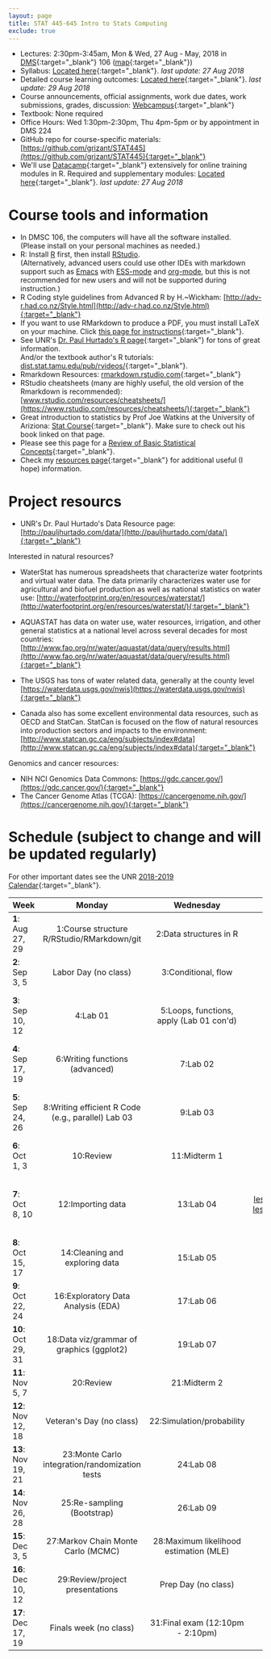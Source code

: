 ```yaml
---
layout: page
title: STAT 445-645 Intro to Stats Computing
exclude: true
---
```


- Lectures: 2:30pm-3:45am, Mon & Wed, 27 Aug -  May, 2018 in [DMS](http://www.unr.edu/around-campus/facilities/davidson){:target="_blank"} 106 ([map](https://www.google.com/maps/place/Davidson+Mathematics+%26+Science+Center,+Reno,+NV+89557){:target="_blank"})
- Syllabus: [Located here](https://github.com/grizant/STAT445/blob/master/syllabus/tex/STAT445-645-Intro-to-Stats-Computing-syllabus.pdf){:target="_blank"}. _last update: 27 Aug 2018_
- Detailed course learning outcomes: [Located here](https://github.com/grizant/STAT445/blob/master/course_outcomes/tex/STAT445-645-Intro-to-Stats-Computing-course_outcomes.pdf){:target="_blank"}. _last update: 29 Aug 2018_
- Course announcements, official assignments, work due dates, work submissions, grades, discussion: [Webcampus](http://tlt.unr.edu/materials/login-canvas.html){:target="_blank"}
- Textbook: None required
- Office Hours: Wed 1:30pm-2:30pm, Thu 4pm-5pm or by appointment in DMS 224
- GitHub repo for course-specific materials: [https://github.com/grizant/STAT445](https://github.com/grizant/STAT445){:target="_blank"}
- We'll use [Datacamp](https://www.datacamp.com/){:target="_blank"} extensively for online training modules in R. Required and supplementary modules: [Located here](https://github.com/grizant/STAT445/blob/master/DataCamp/tex/STAT445-645-Intro-to-Stats-Computing-DataCampModules.pdf){:target="_blank"}. _last update: 27 Aug 2018_


# Course tools and information
- In DMSC 106, the computers will have all the software installed.<br/>(Please install on your personal machines as needed.)
- R: Install [R](http://www.r-project.org/) first, then install [RStudio](http://www.rstudio.com/).<br/>(Alternatively, advanced users could use other IDEs with markdown support such as [Emacs](https://www.gnu.org/software/emacs/) with [ESS-mode](https://ess.r-project.org/) and [org-mode](https://orgmode.org/), but this is not recommended for new users and will not be supported during instruction.)
- R Coding style guidelines from Advanced R by H.~Wickham: [http://adv-r.had.co.nz/Style.html](http://adv-r.had.co.nz/Style.html){:target="_blank"}
- If you want to use RMarkdown to produce a PDF, you must install LaTeX on your machine. Click [this page for instructions](http://www.pauljhurtado.com/latex/){:target="_blank"}.
- See UNR's [Dr. Paul Hurtado's R page](http://www.pauljhurtado.com/R/){:target="_blank"} for tons of great information. <br/> And/or the textbook author's R tutorials: [dist.stat.tamu.edu/pub/rvideos/](http://dist.stat.tamu.edu/pub/rvideos/){:target="_blank"}.
- Rmarkdown Resources: [rmarkdown.rstudio.com](http://rmarkdown.rstudio.com){:target="_blank"}
- RStudio cheatsheets (many are highly useful, the old version of the Rmarkdown is recommended): [www.rstudio.com/resources/cheatsheets/](https://www.rstudio.com/resources/cheatsheets/){:target="_blank"}
- Great introduction to statistics by Prof Joe Watkins at the University of Ariziona: [Stat Course](http://math.arizona.edu/~jwatkins/math363s17.htm){:target="_blank"}. Make sure to check out his book linked on that page.
- Please see this page for a [Review of Basic Statistical Concepts](https://onlinecourses.science.psu.edu/statprogram/review_of_basic_statistics){:target="_blank"}.
- Check my [resources page](/resources/){:target="_blank"} for additional useful (I hope) information.


# Project resourcs

- UNR's Dr. Paul Hurtado's Data Resource page:[http://pauljhurtado.com/data/](http://pauljhurtado.com/data/){:target="_blank"}

Interested in natural resources?

- WaterStat has numerous spreadsheets that characterize water footprints and virtual water data. The data primarily characterizes water use for agricultural and biofuel production as well as national statistics on water use:
[http://waterfootprint.org/en/resources/waterstat/](http://waterfootprint.org/en/resources/waterstat/){:target="_blank"}

- AQUASTAT has data on water use, water resources, irrigation, and other general statistics at a national level across several decades for most countries:
[http://www.fao.org/nr/water/aquastat/data/query/results.html](http://www.fao.org/nr/water/aquastat/data/query/results.html){:target="_blank"}

- The USGS has tons of water related data, generally at the county level
[https://waterdata.usgs.gov/nwis](https://waterdata.usgs.gov/nwis){:target="_blank"}

- Canada also has some excellent environmental data resources, such as OECD and StatCan. StatCan is focused on the flow of natural resources into production sectors and impacts to the environment: 
[http://www.statcan.gc.ca/eng/subjects/index#data](http://www.statcan.gc.ca/eng/subjects/index#data){:target="_blank"}

Genomics and cancer resources:

- NIH NCI Genomics Data Commons: [https://gdc.cancer.gov/](https://gdc.cancer.gov/){:target="_blank"}
- The Cancer Genome Atlas (TCGA): [https://cancergenome.nih.gov/](https://cancergenome.nih.gov/){:target="_blank"}

# Schedule (subject to change and will be updated regularly)
For other important dates see the UNR [2018-2019 Calendar](https://www.unr.edu/academic-central/academic-resources/academic-calendar#2018-2019){:target="_blank"}.

| Week | Monday | Wednesday| Notes & materials |
|---|:---:|:---:|---:|
| **1**: Aug 27, 29 | 1:Course structure<br/>R/RStudio/RMarkdown/git | 2:Data structures in R| [lesson_plan_1_intro.pdf](https://github.com/grizant/STAT445/blob/master/lesson1_intro/tex/lesson_plan_1_intro.pdf){:target="_blank"}<br/>[intro.Rmd](https://github.com/grizant/STAT445/blob/master/lesson1_intro/rmd/intro.Rmd){:target="_blank"}<br/>[lesson2_data_structures.Rmd](https://github.com/grizant/STAT445/blob/master/lesson2_data_strutures/rmd/lesson2_data_structures.Rmd){:target="_blank"}<br/>[lesson2_data_structures.html](lesson2_data_structures.html){:target="_blank"}|
| **2**: Sep 3, 5 | Labor Day (no class) |  3:Conditional, flow| [lesson3_flow.Rmd](https://github.com/grizant/STAT445/blob/master/lesson3_flow/rmd/lesson3_flow.Rmd){:target="_blank"}<br/>[lesson3_flow.html](lesson3_flow.html){:target="_blank"}|
| **3**: Sep 10, 12 | 4:Lab 01 |5:Loops, functions, apply (Lab 01 con'd) | [lab_01.Rmd](https://github.com/grizant/STAT445/blob/master/labs/lab_01.Rmd){:target="_blank"}<br/>[lesson4_lab01.html](lesson4_lab01.html){:target="_blank"}<br/>[lesson5_functions_iteration.Rmd](https://github.com/grizant/STAT445/blob/master/lesson5_iteration/rmd/lesson5_functions_iteration.Rmd){:target="_blank"}<br/>[lesson5_functions_iteration.html](lesson5_functions_iteration.html){:target="_blank"}<br/>[lab_rubric.pdf](https://github.com/grizant/STAT445/blob/master/rubrics/lab_rubric.pdf){:target="_blank"}|
| **4**: Sep 17, 19 | 6:Writing functions (advanced) | 7:Lab 02 | [functions.html](functions.html){:target="_blank"}<br/>[functions.Rmd](https://github.com/grizant/STAT445/blob/master/lesson6_functions/rmd/functions.Rmd){:target="_blank"}<br/>[lab_02_functions.Rmd](https://github.com/grizant/STAT445/blob/master/labs/lab_02_functions.Rmd){:target="_blank"}<br/>[lab_02_functions.html](lab_02_functions.html){:target="_blank"}|
| **5**: Sep 24, 26 | 8:Writing efficient R Code (e.g., parallel) Lab 03| 9:Lab 03 | [lesson8_ttests_text_parallel.html](lesson8_ttests_text_parallel.html){:target="_blank"}<br/>[lesson8_ttests_text_parallel.Rmd](https://github.com/grizant/STAT445/blob/master/lesson8_ttests_text_parallel/rmd/lesson8_ttests_text_parallel.Rmd){:target="_blank"}<br/>[lab_03_ttest_text_parallel.Rmd](https://github.com/grizant/STAT445/blob/master/labs/lab_03_ttest_text_parallel.Rmd){:target="_blank"}<br/>[lab_03_ttest_text_parallel.html](lab_03_ttest_text_parallel.html){:target="_blank"}<br/>[lab_checklist.pdf](https://github.com/grizant/STAT445/blob/master/checklists/lab_checklist.pdf){:target="_blank"}|
| **6**: Oct 1, 3 | 10:Review|  11:Midterm 1| [lesson10_midterm1_review.html](lesson10_midterm1_review.html){:target="_blank"}<br/>[lesson10_midterm1_review.Rmd](https://github.com/grizant/STAT445/blob/master/lesson10_midterm1_review/lesson10_midterm1_review.Rmd){:target="_blank"}<br/>[midterm1_prep_checklist.pdf](https://github.com/grizant/STAT445/blob/master/checklists/midterm1_prep_checklist.pdf){:target="_blank"}|
| **7**: Oct 8, 10 | 12:Importing data |  13:Lab 04| [lesson12_importing_data.html](lesson12_importing_data.html){:target="_blank"}<br/>[lesson12_importing_data.Rmd](https://github.com/grizant/STAT445/blob/master/lesson12_importing_data/rmd/lesson12_importing_data.Rmd){:target="_blank"}<br/>[lesson13_merging_data_lab04_projects.html](lesson13_merging_data_lab04_projects.html){:target="_blank"}<br/>[lesson13_merging_data_lab04_projects.Rmd](https://github.com/grizant/STAT445/blob/master/lesson13_merging_data_lab04_projects/rmd/lesson13_merging_data_lab04_projects.Rmd){:target="_blank"}<br/>[lab_04_reading_cleaning_data.Rmd](https://github.com/grizant/STAT445/blob/master/labs/lab_04_reading_cleaning_data.Rmd){:target="_blank"}<br/>[lab_04_reading_cleaning_data.html](https://github.com/grizant/STAT445/blob/master/labs/lab_04_reading_cleaning_data.html)|
| **8**: Oct 15, 17 | 14:Cleaning and exploring data| 15:Lab 05| [lab_05_numeric_explore_apply.Rmd](https://github.com/grizant/STAT445/blob/master/labs/lab_05_numeric_explore_apply.Rmd){:target="_blank"}<br/>[lab_05_numeric_explore_apply.html](https://github.com/grizant/STAT445/blob/master/labs/lab_05_numeric_explore_apply.html)|
| **9**: Oct 22, 24 | 16:Exploratory Data Analysis (EDA)|  17:Lab 06| [lab_06_base_graphics.Rmd](https://github.com/grizant/STAT445/blob/master/labs/lab_06_base_graphics.Rmd){:target="_blank"}<br/>[lab_06_base_graphics.html](lab_06_base_graphics.html)|
| **10**: Oct 29, 31 | 18:Data viz/grammar of graphics (ggplot2)| 19:Lab 07| [lab_07_ggplot2_graphics.Rmd](https://github.com/grizant/STAT445/blob/master/labs/lab_07_ggplot2_graphics.Rmd){:target="_blank"}<br/>[lab_07_ggplot2_graphics.html](https://github.com/grizant/STAT445/blob/master/labs/lab_07_ggplot2_graphics.html)|
| **11**: Nov 5, 7 | 20:Review|  21:Midterm 2| |
| **12**: Nov 12, 18 | Veteran's Day (no class)|  22:Simulation/probability| |
| **13**: Nov 19, 21 | 23:Monte Carlo integration/randomization tests| 24:Lab 08| | 
| **14**: Nov 26, 28 | 25:Re-sampling (Bootstrap) | 26:Lab 09 |  |
| **15**: Dec 3, 5 | 27:Markov Chain Monte Carlo (MCMC) | 28:Maximum likelihood estimation (MLE) | All DataCamp due 12/9/18<br/> Project written report due 12/9/18<br/>[Project written report rubric](https://github.com/grizant/STAT445/blob/master/rubrics/Final_project_written_rubric.pdf){:target="_blank"}|
| **16**: Dec 10, 12 | 29:Review/project presentations | Prep Day (no class) | [Project presentation rubric](https://github.com/grizant/STAT445/blob/master/rubrics/Final_project_presentation_rubric.pdf){:target="_blank"}|
| **17**: Dec 17, 19 | Finals week (no class) |  31:Final exam (12:10pm - 2:10pm) | |
